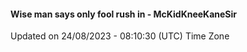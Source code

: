 #### Wise man says only fool rush in - McKidKneeKaneSir
Updated on 24/08/2023 - 08:10:30 (UTC) Time Zone
